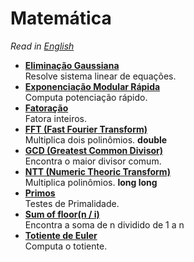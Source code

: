 # Matemática

*Read in [English](README.en.md)*

- [**Eliminação Gaussiana**](Elimina%C3%A7%C3%A3o%20Gaussiana)  
Resolve sistema linear de equações.
- [**Exponenciação Modular Rápida**](Exponencia%C3%A7%C3%A3o%20Modular%20R%C3%A1pida)  
Computa potenciação rápido.
- [**Fatoração**](Fatora%C3%A7%C3%A3o)  
Fatora inteiros.
- [**FFT (Fast Fourier Transform)**](FFT)  
Multiplica dois polinômios. **double**
- [**GCD (Greatest Common Divisor)**](GCD)  
Encontra o maior divisor comum. 
- [**NTT (Numeric Theoric Transform)**](NTT)  
Multiplica polinômios. **long long**
- [**Primos**](Primos)  
Testes de Primalidade.
- [**Sum of floor(n / i)**](Sum%20of%20floor(n%20div%20i))  
Encontra a soma de n dividido de 1 a n
- [**Totiente de Euler**](Totiente%20de%20Euler)  
Computa o totiente.
